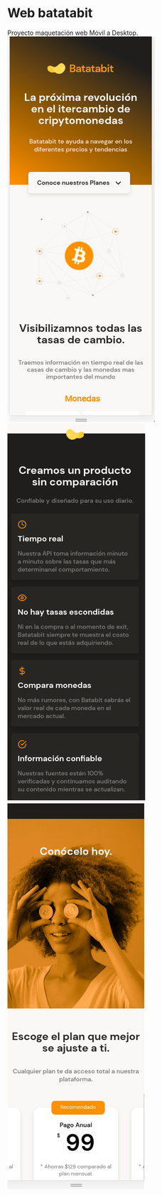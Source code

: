# Web batatabit
Proyecto maquetación web Móvil a Desktop.
<br>
![Primera imagen web Batatabit](https://github.com/erikhernandezv/web_batatabit/blob/master/batatabit1.png)<br>
![Segunda imagen web Batatabit](https://github.com/erikhernandezv/web_batatabit/blob/master/batatbit2.png)<br>
![Tercera imagen web Batatabit](https://github.com/erikhernandezv/web_batatabit/blob/master/batatabit3.png)
